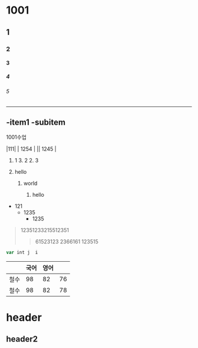 # 1001
## 1
### 2
#### 3
##### 4
###### 5
---
-item1 
 -subitem
---
1001수업

|111|
| 1254 |
|| 1245 |

1. 1
    3. 2
        2. 3 



1. hello

    1. world

        1. hello

* 121
    * 1235
        * 1235

>12351233215512351
>   >61523123
2366161
123515  




```javascript
var int j  i
```


|   |국어   |   영어 |   |
|--|----|--|----|
| 철수 | 98 | 82 | 76 |
| 철수 | 98 | 82 | 78|


header
========


header2
--------